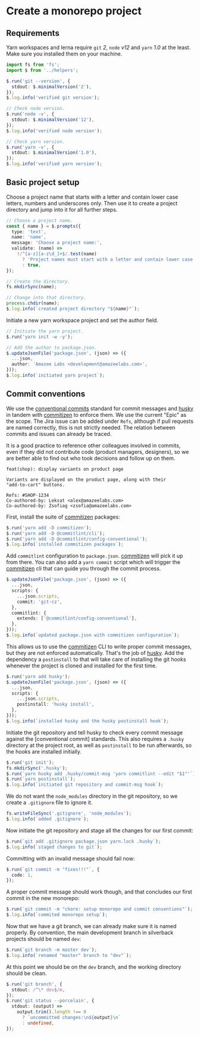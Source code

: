 # Create a monorepo project

## Requirements

Yarn workspaces and lerna require `git` _2_, `node` _v12_ and `yarn` _1.0_ at
the least. Make sure you installed them on your machine.

```typescript
import fs from 'fs';
import $ from '../helpers';
```

```typescript
$.run('git --version', {
  stdout: $.minimalVersion('2'),
});
$.log.info('verified git version');

// Check node version.
$.run('node -v', {
  stdout: $.minimalVersion('12'),
});
$.log.info('verified node version');

// Check yarn version.
$.run('yarn -v', {
  stdout: $.minimalVersion('1.0'),
});
$.log.info('verified yarn version');
```

## Basic project setup

Choose a project name that starts with a letter and contain lower case letters,
numbers and underscores only. Then use it to create a project directory and jump
into it for all further steps.

```typescript
// Choose a project name.
const { name } = $.prompts({
  type: 'text',
  name: 'name',
  message: 'Choose a project name:',
  validate: (name) =>
    !/^[a-z][a-z\d_]+$/.test(name)
      ? 'Project names must start with a letter and contain lower case letters, numbers and underscores only.'
      : true,
});

// Create the directory.
fs.mkdirSync(name);

// Change into that directory.
process.chdir(name);
$.log.info(`created project directory "${name}"`);
```

Initiate a new yarn workspace project and set the author field.

```typescript
// Initiate the yarn project.
$.run('yarn init -w -y');

// Add the author to package.json.
$.updateJsonFile('package.json', (json) => ({
  ...json,
  author: 'Amazee Labs <development@amazeelabs.com>',
}));
$.log.info(`initiated yarn project`);
```

## Commit conventions

We use the [conventional commits] standard for commit messages and [husky] in
tandem with [commitizen] to enforce them. We use the current "Epic" as the
scope. The Jira issue can be added under `Refs`, although if pull requests are
named correctly, this is not strictly needed. The relation between commits and
issues can already be traced.

It is a good practice to reference other colleagues involved in commits, even if
they did not contribute code (product managers, designers), so we are better
able to find out who took decisions and follow up on them.

    feat(shop): display variants on product page

    Variants are displayed on the product page, along with their
    "add-to-cart" buttons.

    Refs: #SHOP-1234
    Co-authored-by: Leksat <alex@amazeelabs.com>
    Co-authored-by: Zsofiag <zsofia@amazeelabs.com>

[conventional commits]: https://www.conventionalcommits.org/en/v1.0.0/
[husky]: https://www.npmjs.com/package/husky
[commitizen]: https://www.npmjs.com/package/commitizen

First, install the suite of [commitizen] packages:

```typescript
$.run('yarn add -D commitizen');
$.run('yarn add -D @commitlint/cli');
$.run('yarn add -D @commitlint/config-conventional');
$.log.info(`installed commitizen packages`);
```

Add `commitlint` configuration to `package.json`. [commitizen] will pick it up
from there. You can also add a `yarn commit` script which will trigger the
[commitizen] cli that can guide you through the commit process.

```typescript
$.updateJsonFile('package.json', (json) => ({
  ...json,
  scripts: {
    ...json.scripts,
    commit: 'git-cz',
  },
  commitlint: {
    extends: ['@commitlint/config-conventional'],
  },
}));
$.log.info(`updated package.json with commitizen configuration`);
```

This allows us to use the [commitizen] CLI to write proper commit messages, but
they are not enforced automatically. That's the job of [husky]. Add the
dependency a `postinstall` to that will take care of installing the git hooks
whenever the project is cloned and installed for the first time.

```typescript
$.run('yarn add husky');
$.updateJsonFile('package.json', (json) => ({
  ...json,
  scripts: {
    ...json.scripts,
    postinstall: 'husky install',
  },
}));
$.log.info(`installed husky and the husky postinstall hook`);
```

Initiate the git repository and tell husky to check every commit message against
the [conventional commit] standards. This also requires a `.husky` directory at
the project root, as well as `postinstall` to be run afterwards, so the hooks
are installed initially.

```typescript
$.run('git init');
fs.mkdirSync('.husky');
$.run(`yarn husky add .husky/commit-msg 'yarn commitlint --edit "$1"'`);
$.run(`yarn postinstall`);
$.log.info(`initiated git repository and commit-msg hook`);
```

We do not want the `node_modules` directory in the git repository, so we create
a `.gitignore` file to ignore it.

```typescript
fs.writeFileSync('.gitignore', 'node_modules');
$.log.info(`added .gitignore`);
```

Now initiate the git repository and stage all the changes for our first commit:

```typescript
$.run(`git add .gitignore package.json yarn.lock .husky`);
$.log.info(`staged changes to git`);
```

Committing with an invalid message should fail now:

```typescript
$.run(`git commit -m "fixes!!!"`, {
  code: 1,
});
```

A proper commit message should work though, and that concludes our first commit
in the new monorepo:

```typescript
$.run(`git commit -m "chore: setup monorepo and commit conventions"`);
$.log.info(`commited monorepo setup`);
```

Now that we have a git branch, we can already make sure it is named properly. By
convention, the main development branch in silverback projects should be named
`dev`:

```typescript
$.run(`git branch -m master dev`);
$.log.info(`renamed "master" branch to "dev"`);
```

At this point we should be on the `dev` branch, and the working directory should
be clean.

```typescript
$.run('git branch', {
  stdout: /^\* dev$/m,
});
$.run('git status --porcelain', {
  stdout: (output) =>
    output.trim().length !== 0
      ? `uncommitted changes:\n${output}\n`
      : undefined,
});
```
